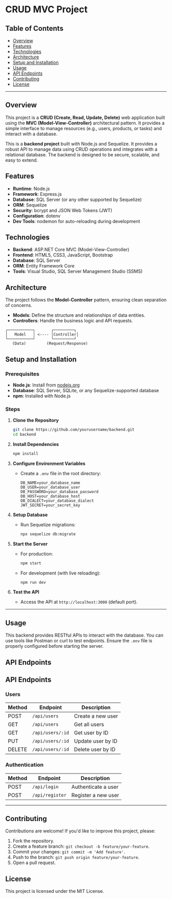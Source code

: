 # CRUD MVC Project

## Table of Contents

- [Overview](#overview)
- [Features](#features)
- [Technologies](#technologies)
- [Architecture](#architecture)
- [Setup and Installation](#setup-and-installation)
- [Usage](#usage)
- [API Endpoints](#api-endpoints)
- [Contributing](#contributing)
- [License](#license)

---

## Overview

This project is a **CRUD (Create, Read, Update, Delete)** web application built using the **MVC (Model-View-Controller)** architectural pattern. It provides a simple interface to manage resources (e.g., users, products, or tasks) and interact with a database.

This is a **backend project** built with Node.js and Sequelize. It provides a robust API to manage data using CRUD operations and integrates with a relational database. The backend is designed to be secure, scalable, and easy to extend.

## Features

- **Runtime**: Node.js
- **Framework**: Express.js
- **Database**: SQL Server (or any other supported by Sequelize)
- **ORM**: Sequelize
- **Security**: bcrypt and JSON Web Tokens (JWT)
- **Configuration**: dotenv
- **Dev Tools**: nodemon for auto-reloading during development

## Technologies

- **Backend**: ASP.NET Core MVC (Model-View-Controller)
- **Frontend**: HTML5, CSS3, JavaScript, Bootstrap
- **Database**: SQL Server
- **ORM**: Entity Framework Core
- **Tools**: Visual Studio, SQL Server Management Studio (SSMS)

## Architecture

The project follows the **Model-Controller** pattern, ensuring clean separation of concerns.

- **Models**: Define the structure and relationships of data entities.
- **Controllers**: Handle the business logic and API requests.

```plaintext
┌───────────┐       ┌─────────┐
│   Model   │ <---- │Controller│
└───────────┘       └─────────┘
   (Data)         (Request/Response)

```

## Setup and Installation

### Prerequisites

- **Node.js**: Install from [nodejs.org](https://nodejs.org/)
- **Database**: SQL Server, SQLite, or any Sequelize-supported database
- **npm**: Installed with Node.js

### Steps

1. **Clone the Repository**

   ```bash
   git clone https://github.com/yourusername/backend.git
   cd backend
   ```

2. **Install Dependencies**

   ```bash
   npm install
   ```

3. **Configure Environment Variables**

   - Create a `.env` file in the root directory:
     ```env
     DB_NAME=your_database_name
     DB_USER=your_database_user
     DB_PASSWORD=your_database_password
     DB_HOST=your_database_host
     DB_DIALECT=your_database_dialect
     JWT_SECRET=your_secret_key
     ```

4. **Setup Database**

   - Run Sequelize migrations:
     ```bash
     npx sequelize db:migrate
     ```

5. **Start the Server**

   - For production:
     ```bash
     npm start
     ```
   - For development (with live reloading):
     ```bash
     npm run dev
     ```

6. **Test the API**
   - Access the API at `http://localhost:3000` (default port).

---

## Usage

This backend provides RESTful APIs to interact with the database. You can use tools like Postman or curl to test endpoints. Ensure the `.env` file is properly configured before starting the server.

## API Endpoints

## API Endpoints

### Users

| Method | Endpoint         | Description       |
| ------ | ---------------- | ----------------- |
| POST   | `/api/users`     | Create a new user |
| GET    | `/api/users`     | Get all users     |
| GET    | `/api/users/:id` | Get user by ID    |
| PUT    | `/api/users/:id` | Update user by ID |
| DELETE | `/api/users/:id` | Delete user by ID |

### Authentication

| Method | Endpoint        | Description         |
| ------ | --------------- | ------------------- |
| POST   | `/api/login`    | Authenticate a user |
| POST   | `/api/register` | Register a new user |

---

## Contributing

Contributions are welcome! If you'd like to improve this project, please:

1. Fork the repository.
2. Create a feature branch: `git checkout -b feature/your-feature`.
3. Commit your changes: `git commit -m 'Add feature'`.
4. Push to the branch: `git push origin feature/your-feature`.
5. Open a pull request.

## License

This project is licensed under the MIT License.
